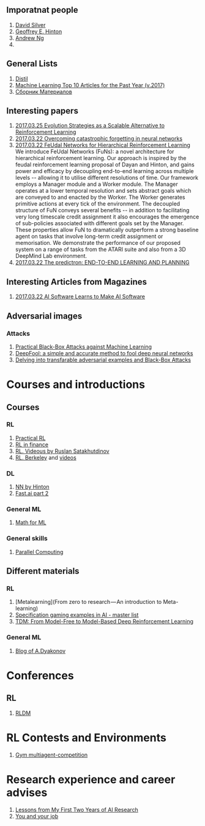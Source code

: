 ## Imporatnat people
1. [David Silver](http://www0.cs.ucl.ac.uk/staff/d.silver/web/Publications.html)
1. [Geoffrey E. Hinton](http://www.cs.toronto.edu/~hinton/)
1. [Andrew Ng](http://www.andrewng.org/publications/)
1. []()

## General Lists
1. [Distil](https://openai.com/blog/Distill/)
1. [Machine Learning Top 10 Articles for the Past Year (v.2017)](https://medium.mybridge.co/machine-learning-top-10-of-the-year-v-2017-7552599935c0#.9ulf8i95y)
1. [Сборник Материалов](https://github.com/demidovakatya/vvedenie-mashinnoe-obuchenie/blob/master/README.md)


## Interesting papers 
1. [2017.03.25 Evolution Strategies as a Scalable Alternative to Reinforcement Learning](https://arxiv.org/pdf/1703.03864.pdf)
1. [2017.03.22 Overcoming catastrophic forgetting in neural networks](http://www.pnas.org/content/early/2017/03/13/1611835114.full.pdf)
1. [2017.03.22 FeUdal Networks for Hierarchical Reinforcement Learning](https://arxiv.org/abs/1703.01161)
     We introduce FeUdal Networks (FuNs): a novel architecture for hierarchical reinforcement learning. Our approach is inspired by the feudal reinforcement learning proposal of Dayan and Hinton, and gains power and efficacy by decoupling end-to-end learning across multiple levels -- allowing it to utilise different resolutions of time. Our framework employs a Manager module and a Worker module. The Manager operates at a lower temporal resolution and sets abstract goals which are conveyed to and enacted by the Worker. The Worker generates primitive actions at every tick of the environment. The decoupled structure of FuN conveys several benefits -- in addition to facilitating very long timescale credit assignment it also encourages the emergence of sub-policies associated with different goals set by the Manager. These properties allow FuN to dramatically outperform a strong baseline agent on tasks that involve long-term credit assignment or memorisation. We demonstrate the performance of our proposed system on a range of tasks from the ATARI suite and also from a 3D DeepMind Lab environment.
1. [2017.03.22 The predictron: END-TO-END LEARNING AND PLANNING](http://www0.cs.ucl.ac.uk/staff/d.silver/web/Publications_files/predictron.pdf)

## Interesting Articles from Magazines
1. [2017.03.22 AI Software Learns to Make AI Software](https://www.technologyreview.com/s/603381/ai-software-learns-to-make-ai-software/)

## Adversarial images
### Attacks
1. [Practical Black-Box Attacks against Machine Learning](https://arxiv.org/pdf/1602.02697.pdf)  
1. [DeepFool: a simple and accurate method to fool deep neural networks](https://arxiv.org/pdf/1511.04599.pdf)
1. [Delving into transfarable adversarial examples and Black-Box Attacks](https://arxiv.org/pdf/1611.02770.pdf)

# Courses and introductions
## Courses
### RL
1. [Practical RL](https://www.coursera.org/learn/practical-rl)
1. [RL in finance](https://www.coursera.org/specializations/machine-learning-reinforcement-finance)
1. [RL. Videous by Ruslan Satakhutdinov](https://www.bilibili.com/video/av18865689/)
1. [RL. Berkeley](http://rail.eecs.berkeley.edu/deeprlcourse/) and [videos](https://www.youtube.com/playlist?list=PLkFD6_40KJIznC9CDbVTjAF2oyt8_VAe3)

### DL
1. [NN by Hinton](https://www.coursera.org/learn/neural-networks)
1. [Fast.ai part 2](http://course.fast.ai/part2.html)

### General ML
1. [Math for ML](https://mml-book.github.io)

### General skills 
1. [Parallel Computing](https://sites.google.com/lbl.gov/cs267-spr2018/)

## Different materials
### RL
1. [Metalearning](From zero to research — An introduction to Meta-learning)
1. [Specification gaming examples in AI - master list](https://docs.google.com/spreadsheets/d/e/2PACX-1vRPiprOaC3HsCf5Tuum8bRfzYUiKLRqJmbOoC-32JorNdfyTiRRsR7Ea5eWtvsWzuxo8bjOxCG84dAg/pubhtml)
1. [TDM: From Model-Free to Model-Based Deep Reinforcement Learning](http://bair.berkeley.edu/blog/2018/04/26/tdm/)
### General ML
1. [Blog of A.Dyakonov](https://alexanderdyakonov.wordpress.com)

# Conferences
## RL
1. [RLDM](http://rldm.org)

# RL Contests and Environments
1. [Gym multiagent-competition](https://github.com/openai/multiagent-competition/blob/master/gym-compete/gym_compete/new_envs/multi_monitoring.py)

# Research experience and career advises
1. [Lessons from My First Two Years of AI Research](http://web.mit.edu/tslvr/www/lessons_two_years.html)
1. [You and your job](https://habr.com/post/209100/)


